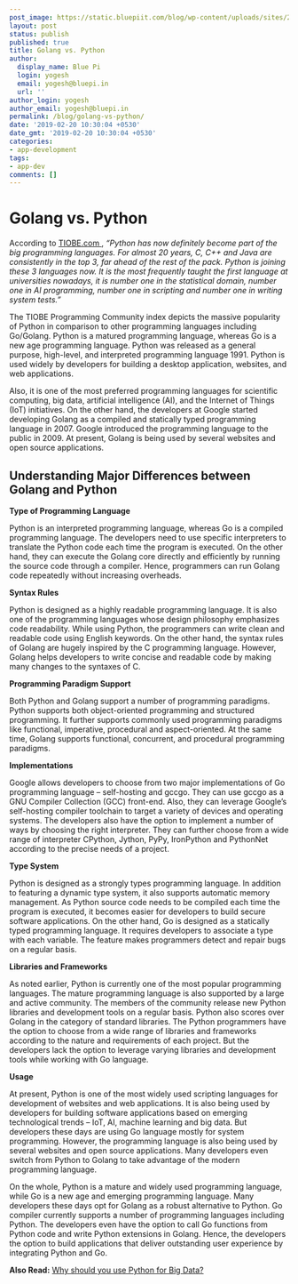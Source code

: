 ```yaml
---
post_image: https://static.bluepiit.com/blog/wp-content/uploads/sites/2/2019/02/Golang-vs.-Python-1.png
layout: post
status: publish
published: true
title: Golang vs. Python
author:
  display_name: Blue Pi
  login: yogesh
  email: yogesh@bluepi.in
  url: ''
author_login: yogesh
author_email: yogesh@bluepi.in
permalink: /blog/golang-vs-python/
date: '2019-02-20 10:30:04 +0530'
date_gmt: '2019-02-20 10:30:04 +0530'
categories:
- app-development
tags: 
- app-dev
comments: []
---
```

# Golang vs. Python
<p> According to <a href="https://www.tiobe.com/tiobe-index/">TIOBE.com </a>, <i>&ldquo;Python has now definitely become part of the big programming languages. For almost 20 years, C, C++ and Java are consistently in the top 3, far ahead of the rest of the pack. Python is joining these 3 languages now. It is the most frequently taught the first language at universities nowadays, it is number one in the statistical domain, number one in AI programming, number one in scripting and number one in writing system tests.&rdquo;</i> </p>
<p> The TIOBE Programming Community index depicts the massive popularity of Python in comparison to other programming languages including Go/Golang. Python is a matured programming language, whereas Go is a new age programming language. Python was released as a general purpose, high-level, and interpreted programming language 1991.  Python is used widely by developers for building a desktop application, websites, and web applications. </p>
<p> Also, it is one of the most preferred programming languages for scientific computing, big data, artificial intelligence (AI), and the Internet of Things (IoT) initiatives. On the other hand, the developers at Google started developing Golang as a compiled and statically typed programming language in 2007. Google introduced the programming language to the public in 2009. At present, Golang is being used by several websites and open source applications. </p>
<h2> Understanding Major Differences between Golang and Python </h2>
<p><b> Type of Programming Language </b></p>
<p> Python is an interpreted programming language, whereas Go is a compiled programming language. The developers need to use specific interpreters to translate the Python code each time the program is executed. On the other hand, they can execute the Golang core directly and efficiently by running the source code through a compiler. Hence, programmers can run Golang code repeatedly without increasing overheads. </p>
<p><b> Syntax Rules </b></p>
<p> Python is designed as a highly readable programming language. It is also one of the programming languages whose design philosophy emphasizes code readability. While using Python, the programmers can write clean and readable code using English keywords. On the other hand, the syntax rules of Golang are hugely inspired by the C programming language. However, Golang helps developers to write concise and readable code by making many changes to the syntaxes of C. </p>
<p><b> Programming Paradigm Support </b></p>
<p> Both Python and Golang support a number of programming paradigms. Python supports both object-oriented programming and structured programming. It further supports commonly used programming paradigms like functional, imperative, procedural and aspect-oriented. At the same time, Golang supports functional, concurrent, and procedural programming paradigms. </p>
<p><b> Implementations </b></p>
<p> Google allows developers to choose from two major implementations of Go programming language &ndash; self-hosting and gccgo. They can use gccgo as a GNU Compiler Collection (GCC) front-end. Also, they can leverage Google&rsquo;s self-hosting compiler toolchain to target a variety of devices and operating systems. The developers also have the option to implement a number of ways by choosing the right interpreter. They can further choose from a wide range of interpreter CPython, Jython, PyPy, IronPython and PythonNet according to the precise needs of a project. </p>
<p><b> Type System </b></p>
<p> Python is designed as a strongly types programming language. In addition to featuring a dynamic type system, it also supports automatic memory management. As Python source code needs to be compiled each time the program is executed, it becomes easier for developers to build secure software applications. On the other hand, Go is designed as a statically typed programming language. It requires developers to associate a type with each variable. The feature makes programmers detect and repair bugs on a regular basis. </p>
<p><b> Libraries and Frameworks </b></p>
<p> As noted earlier, Python is currently one of the most popular programming languages. The mature programming language is also supported by a large and active community. The members of the community release new Python libraries and development tools on a regular basis. Python also scores over Golang in the category of standard libraries. The Python programmers have the option to choose from a wide range of libraries and frameworks according to the nature and requirements of each project. But the developers lack the option to leverage varying libraries and development tools while working with Go language. </p>
<p><b> Usage </b></p>
<p> At present, Python is one of the most widely used scripting languages for development of websites and web applications. It is also being used by developers for building software applications based on emerging technological trends &ndash; IoT, AI, machine learning and big data. But developers these days are using Go language mostly for system programming. However, the programming language is also being used by several websites and open source applications. Many developers even switch from Python to Golang to take advantage of the modern programming language. </p>
<p> On the whole, Python is a mature and widely used programming language, while Go is a new age and emerging programming language. Many developers these days opt for Golang as a robust alternative to Python. Go compiler currently supports a number of programming languages including Python. The developers even have the option to call Go functions from Python code and write Python extensions in Golang. Hence, the developers the option to build applications that deliver outstanding user experience by integrating Python and Go.</p>
<p><b> Also Read:</b> <a target="_blank" href="https://www.bluepiit.com/blog/use-python-for-big-data/"> Why should you use Python for Big Data? </a></p>
